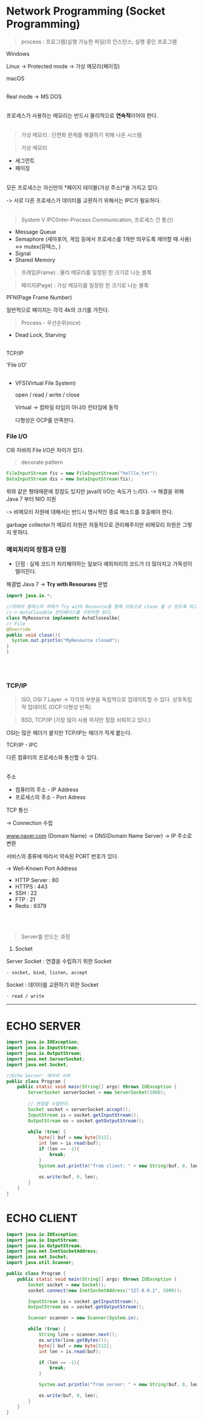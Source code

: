 # Network Programming (Socket Programming)

> process : 프로그램(실행 가능한 파일)의 인스턴스, 실행 중인 프로그램

Windows

Linux -> Protected mode -> 가상 메모리(페이징)

macOS<br><br>

Real mode -> MS DOS<br><br>

프로세스가 사용하는 메모리는 반드시 물리적으로 **연속적**이어야 한다.<br><br>

> 가상 메모리 : 단편화 문제를 해결하기 위해 나온 시스템

> 가상 메모리
- 세그먼트
- 페이징
<br><br>

모든 프로세스는 자신만의 *페이지 테이블(가상 주소)*을 가지고 있다.

-> 서로 다른 프로세스가 데이터를 교환하기 위해서는 IPC가 필요하다.<br><br>

> System V IPC(Inter-Process Communication, 프로세스 간 통신)
  - Message Queue
  - Semaphore (세마포어, 게임 등에서 프로세스를 1개만 띄우도록 제어할 때 사용) <-> mutex(뮤텍스, )
  - Signal
  - Shared Memory

> 프레임(Frame) : 물리 메모리를 일정된 한 크기로 나눈 블록

> 페이지(Page) : 가상 메모리를 일정된 한 크기로 나눈 블록

PFN(Page Frame Number)

일반적으로 페이지는 각각 4k의 크기를 가진다.

> Process - 우선순위(nice)
- Dead Lock, Starving
<br><br>

TCP/IP

'File I/O'
<br><br>
- VFS(Virtual File System)

  open / read / write / close
  
  Virtual -> 컴파일 타임이 아니라 런타임에 동작
  
  다형성은 OCP를 만족한다.
  
### File I/O

C와 자바의 File I/O은 차이가 있다.

> decorate pattern

```java
FileInputStream fis = new FileInputStream("helllo.txt");
DataInputStream dis = new DataInputStream(fis);
```

위와 같은 형태때문에 장점도 있지만 java의 I/O는 속도가 느리다. -> 해결을 위해 Java 7 부터 NIO 지원

-> 비메모리 자원에 대해서는 반드시 명시적인 종료 메소드를 호출해야 한다.

garbage collector가 메모리 자원은 자동적으로 관리해주지만 비메모리 자원은 그렇지 못하다.

### 예외처리의 장점과 단점

- 단점 : 실제 코드가 처리해야하는 일보다 예외처리의 코드가 더 많아지고 가독성이 떨어진다.

해결법 Java 7 -> **Try with Resourses** 문법

```java
import java.io.*;

//아래의 클래스의 객체가 Try with Resource를 통해 자동으로 close 될 수 있도록 하고 싶다.
//-> AutoClosable 인터페이스를 구현하면 된다.
class MyResource implements AutoClosealbe{
// File
@Override
public void close(){
  System.out.println("MyResource closed");
}
}
```
<br><br>
### TCP/IP

> ISO, OSI 7 Layer -> 각각의 부분을 독립적으로 업데이트할 수 있다. 상호독립적 업데이트 (OCP 다형성 만족)

> BSD, TCP/IP (가장 많이 사용 하지만 점점 쇠퇴하고 있다.)

OSI는 많은 헤더가 붙지만 TCP/IP는 헤더가 적게 붙는다.

TCP/IP - IPC
  
  다른 컴퓨터의 프로세스와 통신할 수 있다.
<br><br>

주소

- 컴퓨터의 주소 - IP Address
- 프로세스의 주소 - Port Adress

TCP 통신
  
  -> Connection 수립
  
www.naver.com (Domain Name) -> DNS(Domain Name Server) -> IP 주소로 변환

서비스의 종류에 따라서 약속된 PORT 번호가 있다.

-> Well-Known Port Address

  - HTTP Server : 80
  - HTTPS : 443
  - SSH : 22
  - FTP : 21
  - Redis : 6379

<br><br>
> Server를 만드는 과정

1. Socket

  Server Socket : 연결을 수립하기 위한 Socket
  
    - socket, bind, listen, accept
    
  Socket : 데이터를 교환하기 위한 Socket
  
    - read / write

* * *

# ECHO SERVER

```java
import java.io.IOException;
import java.io.InputStream;
import java.io.OutputStream;
import java.net.ServerSocket;
import java.net.Socket;

//Echo Server: 메아리 서버
public class Program {
    public static void main(String[] args) throws IOException {
        ServerSocket serverSocket = new ServerSocket(5000);
        
        // 연결을 수립한다.
        Socket socket = serverSocket.accept();
        InputStream is = socket.getInputStream();
        OutputStream os = socket.getOutputStream();
        
        while (true) {
            byte[] buf = new byte[512];
            int len = is.read(buf);
            if (len == -1){
                break;
            }
            System.out.println("from client: " + new String(buf, 0, len));
            
            os.write(buf, 0, len);
        }
    }
}
```

# ECHO CLIENT

```java
import java.io.IOException;
import java.io.InputStream;
import java.io.OutputStream;
import java.net.InetSocketAddress;
import java.net.Socket;
import java.util.Scanner;

public class Program {
    public static void main(String[] args) throws IOException {
        Socket socket = new Socket();
        socket.connect(new InetSocketAddress("127.0.0.1", 5000));

        InputStream is = socket.getInputStream();
        OutputStream os = socket.getOutputStream();

        Scanner scanner = new Scanner(System.in);

        while (true) {
            String line = scanner.next();
            os.write(line.getBytes());
            byte[] buf = new byte[512];
            int len = is.read(buf);

            if (len == -1){
                break;
            }

            System.out.println("from server: " + new String(buf, 0, len));

            os.write(buf, 0, len);
        }
    }
}
```
